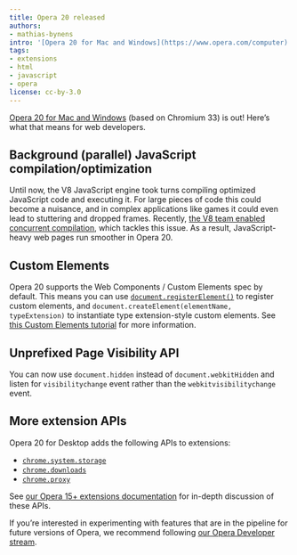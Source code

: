 ```yaml
---
title: Opera 20 released
authors:
- mathias-bynens
intro: '[Opera 20 for Mac and Windows](https://www.opera.com/computer) (based on Chromium 33) is out! Here’s what that means for web developers.'
tags:
- extensions
- html
- javascript
- opera
license: cc-by-3.0
---
```


[Opera 20 for Mac and Windows](https://www.opera.com/computer) (based on Chromium 33) is out! Here’s what that means for web developers.

## Background (parallel) JavaScript compilation/optimization

Until now, the V8 JavaScript engine took turns compiling optimized JavaScript code and executing it. For large pieces of code this could become a nuisance, and in complex applications like games it could even lead to stuttering and dropped frames. Recently, [the V8 team enabled concurrent compilation](http://blog.chromium.org/2014/02/compiling-in-background-for-smoother.html), which tackles this issue. As a result, JavaScript-heavy web pages run smoother in Opera 20.

## Custom Elements

Opera 20 supports the Web Components / Custom Elements spec by default. This means you can use [`document.registerElement()`](http://w3c.github.io/webcomponents/spec/custom/#extensions-to-document-interface-to-register) to register custom elements, and `document.createElement(elementName, typeExtension)` to instantiate type extension-style custom elements. See [this Custom Elements tutorial](http://www.html5rocks.com/en/tutorials/webcomponents/customelements/) for more information.

## Unprefixed Page Visibility API

You can now use  `document.hidden` instead of `document.webkitHidden` and listen for `visibilitychange` event rather than the `webkitvisibilitychange` event.

## More extension APIs

Opera 20 for Desktop adds the following APIs to extensions:

* [`chrome.system.storage`](https://dev.opera.com/extension-docs/system.storage.html)
* [`chrome.downloads`](https://dev.opera.com/extension-docs/downloads.html)
* [`chrome.proxy`](https://dev.opera.com/extension-docs/proxy.html)

See [our Opera 15+ extensions documentation](https://dev.opera.com/extension-docs/) for in-depth discussion of these APIs.

If you’re interested in experimenting with features that are in the pipeline for future versions of Opera, we recommend following [our Opera Developer stream](https://www.opera.com/developer).
